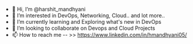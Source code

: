 - 👋 Hi, I’m @harshit_mandhyani
- 👀 I’m interested in DevOps, Networking, Cloud.. and lot more..
- 🌱 I’m currently learning and Exploring what's new in DevOps
- 💞️ I’m looking to collaborate on Devops and Cloud Projects
- 📫 How to reach me -- >> https://www.linkedin.com/in/hmandhyani05/

<!---
harshit-devops/harshit-devops is a ✨ special ✨ repository because its `README.md` (this file) appears on your GitHub profile.
You can click the Preview link to take a look at your changes.
--->
